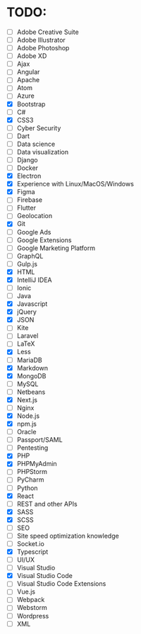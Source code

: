 
# TODO:

- [ ] Adobe Creative Suite
- [ ] Adobe Illustrator
- [ ] Adobe Photoshop
- [ ] Adobe XD
- [ ] Ajax
- [ ] Angular
- [ ] Apache
- [ ] Atom
- [ ] Azure
- [x] Bootstrap
- [ ] C#
- [x] CSS3
- [ ] Cyber Security
- [ ] Dart
- [ ] Data science
- [ ] Data visualization
- [ ] Django
- [ ] Docker
- [x] Electron
- [x] Experience with Linux/MacOS/Windows
- [x] Figma
- [ ] Firebase
- [ ] Flutter
- [ ] Geolocation
- [x] Git
- [ ] Google Ads
- [ ] Google Extensions
- [ ] Google Marketing Platform
- [ ] GraphQL
- [ ] Gulp.js
- [x] HTML
- [x] IntelliJ IDEA
- [ ] Ionic
- [ ] Java
- [x] Javascript
- [x] jQuery
- [x] JSON
- [ ] Kite
- [ ] Laravel
- [ ] LaTeX
- [x] Less
- [ ] MariaDB
- [x] Markdown
- [x] MongoDB
- [ ] MySQL
- [ ] Netbeans
- [x] Next.js
- [ ] Nginx
- [x] Node.js
- [x] npm.js
- [ ] Oracle
- [ ] Passport/SAML
- [ ] Pentesting
- [x] PHP
- [x] PHPMyAdmin
- [ ] PHPStorm
- [ ] PyCharm
- [ ] Python
- [x] React
- [ ] REST and other APIs
- [x] SASS
- [x] SCSS
- [ ] SEO
- [ ] Site speed optimization knowledge
- [ ] Socket.io
- [x] Typescript
- [ ] UI/UX
- [ ] Visual Studio
- [x] Visual Studio Code
- [ ] Visual Studio Code Extensions
- [ ] Vue.js
- [ ] Webpack
- [ ] Webstorm
- [ ] Wordpress
- [ ] XML
